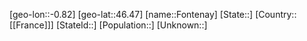 ﻿---
location: [46.47,-0.82]
type: City
tags:
- geo/City


SpocWebEntityId: 30208
isDeleted: false
confidential: public

---
[geo-lon::-0.82]
[geo-lat::46.47]
[name::Fontenay]
[State::]
[Country::[[France]]]
[StateId::]
[Population::]
[Unknown::]

